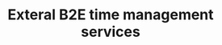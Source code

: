 ---
order: 2
title: Exteral B2E time management services
title_ru: Корпоративные сервисы учёта рабочего времени
year: 2023
company: Epam
type: B2E Web Service
type_ru: Корпоративный веб-сервис (B2E)
featured: true
summary: Revamped core flows for enterprise sales CRM used by 3,000+ employees.
summary_ru: Перепроектировала ключевые сценарии для CRM, которой пользуются 3000+ сотрудников.

images_base: /assets/pix/cases/epam/time/
images_base_ru: /assets/pix/cases/epam/time-ru/

stages:
  - name: Wireframes
    desc: "Early structure explorations: navigation, key flows, and information hierarchy."
    desc_ru: "Ранние структурные наброски: навигация, ключевые потоки и информационная иерархия."
    images:
      - file: time1.jpg
        file_ru:
        caption: "Wireframe: core dashboard layout"
        caption_ru: "Вайрфрейм: компоновка дашборда"
        home: true
      - file: time2.jpg
        file_ru: ""
        caption: "Wireframe: analytics overview"
        caption_ru: "Вайрфрейм: обзор аналитики"
        home: true
      - file: time3.jpg
        file_ru: ""
        caption: "Wireframe: report builder"
        caption_ru: "Вайрфрейм: конструктор отчётов"
        home: false

  - name: High-fidelity mockups
    desc: "Visual design with real data, final components, and micro-interactions."
    desc_ru: "Визуальный дизайн на реальных данных, финальные компоненты и микро-взаимодействия."
    images:
      - file: time4.jpg
        file_ru: ""
        caption: "Hi-fi: dashboard widgets"
        caption_ru: "Хай-фай: виджеты дашборда"
        home: false
      - file: time5.jpg
        file_ru: ""
        caption: "Hi-fi: analytics detail"
        caption_ru: "Хай-фай: детализация аналитики"
        home: false
      - file: time6.jpg
        file_ru: ""
        caption: "Hi-fi: reporting"
        caption_ru: "Хай-фай: отчётность"
        home: false

permalink: /cases/time/
---